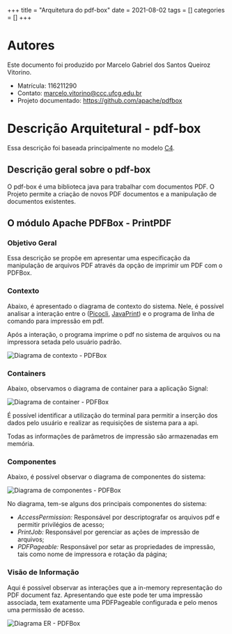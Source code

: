 +++
title = "Arquitetura do pdf-box"
date = 2021-08-02
tags = []
categories = []
+++
 
# Autores
 
Este documento foi produzido por Marcelo Gabriel dos Santos Queiroz Vitorino.
 
- Matrícula: 116211290
- Contato: marcelo.vitorino@ccc.ufcg.edu.br
- Projeto documentado: https://github.com/apache/pdfbox
 
# Descrição Arquitetural - pdf-box
 
 Essa descrição foi baseada principalmente no modelo [C4](https://c4model.com/).
 
## Descrição geral sobre o pdf-box
 
O pdf-box é uma biblioteca java para trabalhar com documentos PDF. O Projeto permite a criação de novos PDF documentos e a manipulação de documentos existentes.

## O módulo Apache PDFBox - PrintPDF


### Objetivo Geral

Essa descrição se propõe em apresentar uma especificação da manipulação de arquivos PDF através da opção de imprimir um PDF com o PDFBox. 

### Contexto

Abaixo, é apresentado o diagrama de contexto do sistema. Nele, é possível analisar a interação entre o ([Picocli](https://picocli.info/apidocs/picocli/CommandLine.html), [JavaPrint](https://docs.oracle.com/javase/7/docs/api/java/awt/print/PrinterJob.html)) e o programa de linha de comando para impressão em pdf.

Após a interação, o programa imprime o pdf no sistema de arquivos ou na impressora setada pelo usuário padrão. 

![Diagrama de contexto - PDFBox](contexto.png)

### Containers

Abaixo, observamos o diagrama de container para a aplicação Signal:

![Diagrama de container - PDFBox](conteiners.png)

É possível identificar a utilização do terminal para permitir a inserção dos dados pelo usuário e realizar as requisições de sistema para a api. 

Todas as informações de parâmetros de impressão são armazenadas em memória.

### Componentes

Abaixo, é possível observar o diagrama de componentes do sistema:

![Diagrama de componentes - PDFBox](componentes.png)

No diagrama, tem-se alguns dos principais componentes do sistema:

- *AccessPermission:* Responsável por descriptografar os arquivos pdf e permitir privilégios de acesso;
- *PrintJob:* Responsável por gerenciar as ações de impressão de arquivos; 
- *PDFPageable:* Responsável por setar as propriedades de impressão, tais como nome de impressora e rotação da página;


### Visão de Informação

Aqui é possível observar as interações que a in-memory representação do PDF document faz. Apresentando que este pode ter uma impressão associada, tem exatamente uma PDFPageable configurada e pelo menos uma permissão de acesso.

![Diagrama ER - PDFBox](informacao.png)
